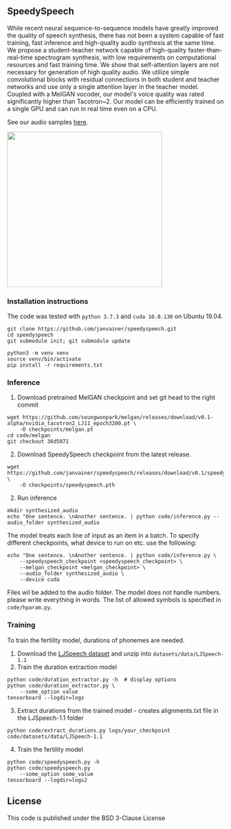 ## SpeedySpeech

While recent neural sequence-to-sequence models have greatly improved the quality of speech synthesis, 
there has not been a system capable of 
fast training, fast inference and
high-quality audio synthesis at the same time. 
We propose a student-teacher network 
capable of high-quality faster-than-real-time spectrogram synthesis, with low requirements on computational resources and fast training time.
We show that self-attention layers are not necessary for generation of high quality audio. 
We utilize simple convolutional blocks with residual connections in both student and teacher networks and use only a single attention layer in the teacher model.
Coupled with a MelGAN vocoder, our model's voice quality was rated significantly higher than Tacotron~2.
Our model can be efficiently trained on a single GPU and can run in real time even on a 
CPU.

See our audio samples [here](https://janvainer.github.io/speedyspeech/).

<a href="url"><img src="https://github.com/janvainer/speedyspeech/blob/master/img/speedyspeech.png" align="middle" height="360" ></a>


### Installation instructions
The code was tested with `python 3.7.3` and `cuda 10.0.130` on Ubuntu 19.04.

```
git clone https://github.com/janvainer/speedyspeech.git
cd speedyspeech
git submodule init; git submodule update

python3 -m venv venv
source venv/bin/activate
pip install -r requirements.txt
```

### Inference
1. Download pretrained MelGAN checkpoint and set git head to the right commit
```
wget https://github.com/seungwonpark/melgan/releases/download/v0.1-alpha/nvidia_tacotron2_LJ11_epoch3200.pt \
    -O checkpoints/melgan.pt
cd code/melgan
git checkout 36d5071
```

2. Download SpeedySpeech checkpoint from the latest release.
```
wget https://github.com/janvainer/speedyspeech/releases/download/v0.1/speedyspeech.pth \
    -O checkpoints/speedyspeech.pth
```

2. Run inference
```
mkdir synthesized_audio
echo "One sentence. \nAnother sentence. | python code/inference.py --audio_folder synthesized_audio
```
The model treats each line of input as an item in a batch.
To specify different checkpoints, what device to run on etc. use the following:
```
echo "One sentence. \nAnother sentence. | python code/inference.py \
    --speedyspeech_checkpoint <speedyspeech_checkpoint> \
    --melgan_checkpoint <melgan_checkpoint> \
    --audio_folder synthesized_audio \
    --device cuda
```

Files wil be added to the audio folder. The model does not handle numbers. please write everything in words.
The list of allowed symbols is specified in ```code/hparam.py```. 

### Training
To train the fertility model, durations of phonemes are needed.

1. Download the [LJSpeech dataset](https://keithito.com/LJ-Speech-Dataset/) and unzip into `datasets/data/LJSpeech-1.1`
2. Train the duration extraction model
```
python code/duration_extractor.py -h  # display options
python code/duration_extractor.py \
    --some_option value
tensorboard --logdir=logs
```
3. Extract durations from the trained model - creates alignments.txt file in the LJSpeech-1.1 folder
```
python code/extract_durations.py logs/your_checkpoint code/datasets/data/LJSpeech-1.1
```
4. Train the fertility model
```
python code/speedyspeech.py -h
python code/speedyspeech.py
    --some_option some_value
tensorboard --logdir=logs2
```
## License
This code is published under the BSD 3-Clause License
